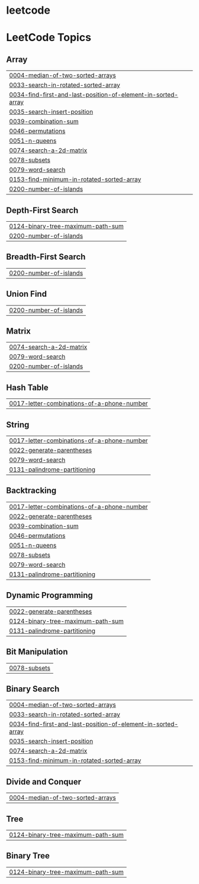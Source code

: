 # leetcode
<!---LeetCode Topics Start-->
# LeetCode Topics
## Array
|  |
| ------- |
| [0004-median-of-two-sorted-arrays](https://github.com/vsaikiran234/leetcode/tree/master/0004-median-of-two-sorted-arrays) |
| [0033-search-in-rotated-sorted-array](https://github.com/vsaikiran234/leetcode/tree/master/0033-search-in-rotated-sorted-array) |
| [0034-find-first-and-last-position-of-element-in-sorted-array](https://github.com/vsaikiran234/leetcode/tree/master/0034-find-first-and-last-position-of-element-in-sorted-array) |
| [0035-search-insert-position](https://github.com/vsaikiran234/leetcode/tree/master/0035-search-insert-position) |
| [0039-combination-sum](https://github.com/vsaikiran234/leetcode/tree/master/0039-combination-sum) |
| [0046-permutations](https://github.com/vsaikiran234/leetcode/tree/master/0046-permutations) |
| [0051-n-queens](https://github.com/vsaikiran234/leetcode/tree/master/0051-n-queens) |
| [0074-search-a-2d-matrix](https://github.com/vsaikiran234/leetcode/tree/master/0074-search-a-2d-matrix) |
| [0078-subsets](https://github.com/vsaikiran234/leetcode/tree/master/0078-subsets) |
| [0079-word-search](https://github.com/vsaikiran234/leetcode/tree/master/0079-word-search) |
| [0153-find-minimum-in-rotated-sorted-array](https://github.com/vsaikiran234/leetcode/tree/master/0153-find-minimum-in-rotated-sorted-array) |
| [0200-number-of-islands](https://github.com/vsaikiran234/leetcode/tree/master/0200-number-of-islands) |
## Depth-First Search
|  |
| ------- |
| [0124-binary-tree-maximum-path-sum](https://github.com/vsaikiran234/leetcode/tree/master/0124-binary-tree-maximum-path-sum) |
| [0200-number-of-islands](https://github.com/vsaikiran234/leetcode/tree/master/0200-number-of-islands) |
## Breadth-First Search
|  |
| ------- |
| [0200-number-of-islands](https://github.com/vsaikiran234/leetcode/tree/master/0200-number-of-islands) |
## Union Find
|  |
| ------- |
| [0200-number-of-islands](https://github.com/vsaikiran234/leetcode/tree/master/0200-number-of-islands) |
## Matrix
|  |
| ------- |
| [0074-search-a-2d-matrix](https://github.com/vsaikiran234/leetcode/tree/master/0074-search-a-2d-matrix) |
| [0079-word-search](https://github.com/vsaikiran234/leetcode/tree/master/0079-word-search) |
| [0200-number-of-islands](https://github.com/vsaikiran234/leetcode/tree/master/0200-number-of-islands) |
## Hash Table
|  |
| ------- |
| [0017-letter-combinations-of-a-phone-number](https://github.com/vsaikiran234/leetcode/tree/master/0017-letter-combinations-of-a-phone-number) |
## String
|  |
| ------- |
| [0017-letter-combinations-of-a-phone-number](https://github.com/vsaikiran234/leetcode/tree/master/0017-letter-combinations-of-a-phone-number) |
| [0022-generate-parentheses](https://github.com/vsaikiran234/leetcode/tree/master/0022-generate-parentheses) |
| [0079-word-search](https://github.com/vsaikiran234/leetcode/tree/master/0079-word-search) |
| [0131-palindrome-partitioning](https://github.com/vsaikiran234/leetcode/tree/master/0131-palindrome-partitioning) |
## Backtracking
|  |
| ------- |
| [0017-letter-combinations-of-a-phone-number](https://github.com/vsaikiran234/leetcode/tree/master/0017-letter-combinations-of-a-phone-number) |
| [0022-generate-parentheses](https://github.com/vsaikiran234/leetcode/tree/master/0022-generate-parentheses) |
| [0039-combination-sum](https://github.com/vsaikiran234/leetcode/tree/master/0039-combination-sum) |
| [0046-permutations](https://github.com/vsaikiran234/leetcode/tree/master/0046-permutations) |
| [0051-n-queens](https://github.com/vsaikiran234/leetcode/tree/master/0051-n-queens) |
| [0078-subsets](https://github.com/vsaikiran234/leetcode/tree/master/0078-subsets) |
| [0079-word-search](https://github.com/vsaikiran234/leetcode/tree/master/0079-word-search) |
| [0131-palindrome-partitioning](https://github.com/vsaikiran234/leetcode/tree/master/0131-palindrome-partitioning) |
## Dynamic Programming
|  |
| ------- |
| [0022-generate-parentheses](https://github.com/vsaikiran234/leetcode/tree/master/0022-generate-parentheses) |
| [0124-binary-tree-maximum-path-sum](https://github.com/vsaikiran234/leetcode/tree/master/0124-binary-tree-maximum-path-sum) |
| [0131-palindrome-partitioning](https://github.com/vsaikiran234/leetcode/tree/master/0131-palindrome-partitioning) |
## Bit Manipulation
|  |
| ------- |
| [0078-subsets](https://github.com/vsaikiran234/leetcode/tree/master/0078-subsets) |
## Binary Search
|  |
| ------- |
| [0004-median-of-two-sorted-arrays](https://github.com/vsaikiran234/leetcode/tree/master/0004-median-of-two-sorted-arrays) |
| [0033-search-in-rotated-sorted-array](https://github.com/vsaikiran234/leetcode/tree/master/0033-search-in-rotated-sorted-array) |
| [0034-find-first-and-last-position-of-element-in-sorted-array](https://github.com/vsaikiran234/leetcode/tree/master/0034-find-first-and-last-position-of-element-in-sorted-array) |
| [0035-search-insert-position](https://github.com/vsaikiran234/leetcode/tree/master/0035-search-insert-position) |
| [0074-search-a-2d-matrix](https://github.com/vsaikiran234/leetcode/tree/master/0074-search-a-2d-matrix) |
| [0153-find-minimum-in-rotated-sorted-array](https://github.com/vsaikiran234/leetcode/tree/master/0153-find-minimum-in-rotated-sorted-array) |
## Divide and Conquer
|  |
| ------- |
| [0004-median-of-two-sorted-arrays](https://github.com/vsaikiran234/leetcode/tree/master/0004-median-of-two-sorted-arrays) |
## Tree
|  |
| ------- |
| [0124-binary-tree-maximum-path-sum](https://github.com/vsaikiran234/leetcode/tree/master/0124-binary-tree-maximum-path-sum) |
## Binary Tree
|  |
| ------- |
| [0124-binary-tree-maximum-path-sum](https://github.com/vsaikiran234/leetcode/tree/master/0124-binary-tree-maximum-path-sum) |
<!---LeetCode Topics End-->